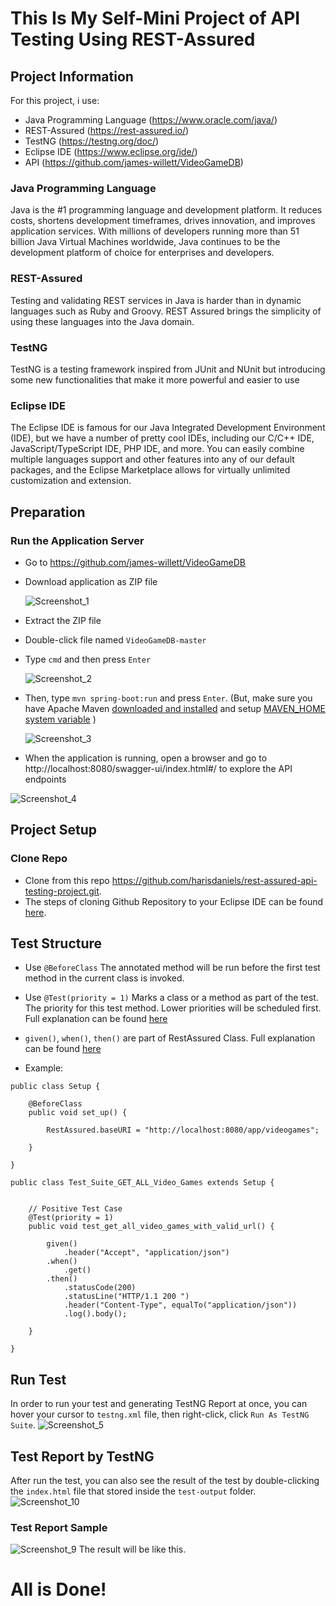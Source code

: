 # This Is My Self-Mini Project of API Testing Using REST-Assured

## Project Information
For this project, i use: 
- Java Programming Language (https://www.oracle.com/java/)
- REST-Assured (https://rest-assured.io/)
- TestNG (https://testng.org/doc/)
- Eclipse IDE (https://www.eclipse.org/ide/)
- API (https://github.com/james-willett/VideoGameDB)

### Java Programming Language
Java is the #1 programming language and development platform. It reduces costs, shortens development timeframes, drives innovation, and improves application services. 
With millions of developers running more than 51 billion Java Virtual Machines worldwide, Java continues to be the development platform of choice for enterprises and developers.

### REST-Assured
Testing and validating REST services in Java is harder than in dynamic languages such as Ruby and Groovy. 
REST Assured brings the simplicity of using these languages into the Java domain.

### TestNG
TestNG is a testing framework inspired from JUnit and NUnit but introducing some new functionalities that make it more powerful and easier to use

### Eclipse IDE
The Eclipse IDE is famous for our Java Integrated Development Environment (IDE), but we have a number of pretty cool IDEs, including our C/C++ IDE, JavaScript/TypeScript IDE, PHP IDE, and more.
You can easily combine multiple languages support and other features into any of our default packages, and the Eclipse Marketplace allows for virtually unlimited customization and extension.

## Preparation

### Run the Application Server
- Go to https://github.com/james-willett/VideoGameDB
- Download application as ZIP file 
   
  ![Screenshot_1](https://user-images.githubusercontent.com/74105380/128622269-dcf68035-67d1-437a-8b56-e99add298449.jpg)


-  Extract the ZIP file
-  Double-click file named `VideoGameDB-master`
-  Type `cmd` and then press `Enter`

   ![Screenshot_2](https://user-images.githubusercontent.com/74105380/128622369-fb508025-647e-4273-9f1f-a945d530aac6.jpg)
   
- Then, type `mvn spring-boot:run` and press `Enter`. (But, make sure you have Apache Maven [downloaded and installed](https://maven.apache.org/download.cgi) and setup [MAVEN_HOME system variable](https://mkyong.com/maven/how-to-install-maven-in-windows/) )
  
  ![Screenshot_3](https://user-images.githubusercontent.com/74105380/128622607-3e84f970-292b-4604-896b-2d5f6a0bafae.jpg)

- When the application is running, open a browser and go to http://localhost:8080/swagger-ui/index.html#/ to explore the API endpoints

![Screenshot_4](https://user-images.githubusercontent.com/74105380/128622711-d6386251-9fec-430a-9157-201203cf716d.jpg)

## Project Setup
### Clone Repo
- Clone from this repo https://github.com/harisdaniels/rest-assured-api-testing-project.git.
- The steps of cloning Github Repository to your Eclipse IDE can be found [here](https://www.youtube.com/watch?v=z8BKGUxFdM4).

## Test Structure
- Use `@BeforeClass` The annotated method will be run before the first test method in the current class is invoked.
- Use `@Test(priority = 1)` Marks a class or a method as part of the test. The priority for this test method. Lower priorities will be scheduled first.
  Full explanation can be found [here](https://testng.org/doc/documentation-main.html#test-methods)
- `given()`, `when()`, `then()` are part of RestAssured Class. Full explanation can be found [here](https://www.javadoc.io/doc/io.rest-assured/rest-assured/latest/io/restassured/RestAssured.html)

- Example:

```
public class Setup {
	
	@BeforeClass
	public void set_up() {
		
		RestAssured.baseURI = "http://localhost:8080/app/videogames";
		
	}

}
```

```
public class Test_Suite_GET_ALL_Video_Games extends Setup {
	

	// Positive Test Case
	@Test(priority = 1)
	public void test_get_all_video_games_with_valid_url() {		
		
		given()
			.header("Accept", "application/json")
		.when()
			.get()
		.then()
			.statusCode(200)
			.statusLine("HTTP/1.1 200 ")
			.header("Content-Type", equalTo("application/json"))
			.log().body();
		
	}
	
}
```

## Run Test

In order to run your test and generating TestNG Report at once, you can hover your cursor to `testng.xml` file, then right-click, click `Run As TestNG Suite`.
![Screenshot_5](https://user-images.githubusercontent.com/74105380/128624014-7b5c78c8-869f-417a-a944-c35aee57a973.jpg)



## Test Report by TestNG
After run the test, you can also see the result of the test by double-clicking the `index.html` file that stored inside the `test-output` folder.
![Screenshot_10](https://user-images.githubusercontent.com/74105380/128624249-f9a2b853-2ecf-4f66-9720-096b6d54c1b5.jpg)


### Test Report Sample
![Screenshot_9](https://user-images.githubusercontent.com/74105380/128624196-d8b81978-c183-47aa-9490-18a1fcc0ad9b.jpg)
The result will be like this.


# All is Done!
